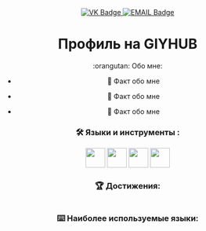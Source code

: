 <div id="badges" align ="center">
   <a href= "https://vk.com/ignatevau">
    <img src = "https://img.shields.io/badge/VK-blue?style=for-the-badge&logo=VK&logoColor=white" alt="VK Badge" />
</a>
<a href= "https://mail.google.com/mail/u/0/#inbox">
    <img src = "https://img.shields.io/badge/EMAIL-red?style=for-the-badge&logo=Gmail&logoColor=white" alt="EMAIL Badge" />
</a>
</ div>

<div id="viewprof" align="center" >
   <img src="https://komarev.com/ghpvc/?username=uliixx&style=flat-square&color=blue" alt="">
</div>

<div id="heythere" altgn="center" >
   <h1> Профиль на GIYHUB </h1>
</div>

<div altgn="left" >
   :orangutan: Обо мне:

   - :ram: Факт обо мне

   - :raccoon: Факт обо мне

   - :mouse2: Факт обо мне

  ### :hammer_and_wrench: Языки и инструменты :
</div>

<div>
<img src="https://github.com/devicons/devicon/tree/master/icons/git-original.svg" width="40" height="40" />
<img src="https://github.com/devicons/devicon/tree/master/icons/pyton-original.svg" width="40" height="40" />
<img src="https://github.com/devicons/devicon/tree/master/icons/photoshop-original.svg" width="40" height="40" />
<img src="https://github.com/devicons/devicon/tree/master/icons/julia-original.svg" width="40" height="40" />
</div>

### :trophy: Достижения:

<div>
   <img src="https://github.com/ryo-ma/github-profile-trophy.vercel.app/?username=uliixx" alt=""/>
</div>

### :keyboard: Наиболее используемые языки:

<div>
  <img src="https://github-readme-stats.veercel.app/api/top-langs/?username=uliixx" alt=""/> 
</div>

<div>
   <imd src="●	https://github.com/Ashutosh00710/github-readme-activity-graph.vercelapp/graph?username=uliixx&theme=react-dark" alt=""/>
</div>
